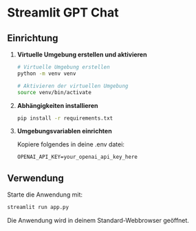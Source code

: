# Streamlit GPT Chat

## Einrichtung

1. **Virtuelle Umgebung erstellen und aktivieren**

   ```bash
   # Virtuelle Umgebung erstellen
   python -m venv venv
   
   # Aktivieren der virtuellen Umgebung
   source venv/bin/activate

   ```

2. **Abhängigkeiten installieren**

   ```bash
   pip install -r requirements.txt
   ```

3. **Umgebungsvariablen einrichten**

   Kopiere folgendes in deine .env datei:
   ```
   OPENAI_API_KEY=your_openai_api_key_here
   ```

## Verwendung

Starte die Anwendung mit:

```bash
streamlit run app.py
```

Die Anwendung wird in deinem Standard-Webbrowser geöffnet.
